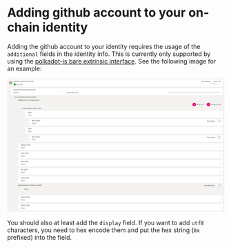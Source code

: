 # Adding github account to your on-chain identity

Adding the github account to your identity requires the usage of the `additional` fields in the identity info. This is currently only supported by using the [polkadot-js bare extrinsic interface](https://polkadot.js.org/apps/?rpc=wss%3A%2F%2Frpc.polkadot.io#/extrinsics). See the following image for an example:

![Add github name to the additional fields of the on-chain identity](github-on-chain-identity-process.jpg)

You should also at least add the `display` field. If you want to add `utf8` characters, you need to hex encode them and put the hex string (`0x` prefixed) into the field.
